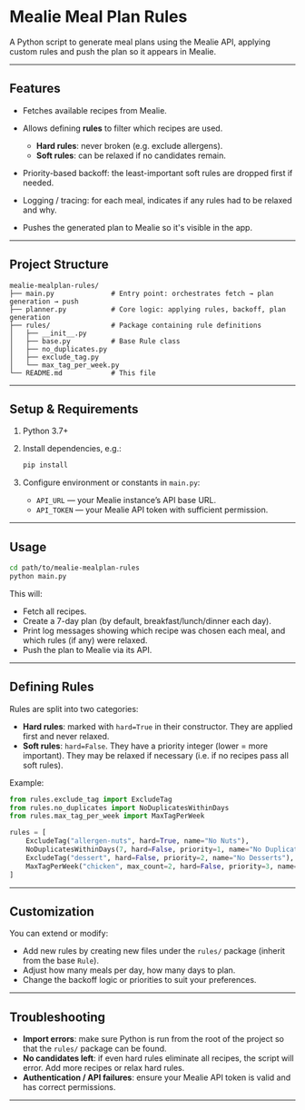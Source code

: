 # Mealie Meal Plan Rules

A Python script to generate meal plans using the Mealie API, applying custom rules and push the plan so it appears in Mealie.

---

## Features

* Fetches available recipes from Mealie.
* Allows defining **rules** to filter which recipes are used.

  * **Hard rules**: never broken (e.g. exclude allergens).
  * **Soft rules**: can be relaxed if no candidates remain.
* Priority-based backoff: the least-important soft rules are dropped first if needed.
* Logging / tracing: for each meal, indicates if any rules had to be relaxed and why.
* Pushes the generated plan to Mealie so it's visible in the app.

---

## Project Structure

```
mealie-mealplan-rules/
├── main.py              # Entry point: orchestrates fetch → plan generation → push
├── planner.py           # Core logic: applying rules, backoff, plan generation
├── rules/               # Package containing rule definitions
│   ├── __init__.py
│   ├── base.py          # Base Rule class
│   ├── no_duplicates.py  
│   ├── exclude_tag.py
│   └── max_tag_per_week.py
└── README.md            # This file
```

---

## Setup & Requirements

1. Python 3.7+

2. Install dependencies, e.g.:

   ```bash
   pip install
   ```

3. Configure environment or constants in `main.py`:

   * `API_URL` — your Mealie instance’s API base URL.
   * `API_TOKEN` — your Mealie API token with sufficient permission.

---

## Usage

```bash
cd path/to/mealie-mealplan-rules
python main.py
```

This will:

* Fetch all recipes.
* Create a 7-day plan (by default, breakfast/lunch/dinner each day).
* Print log messages showing which recipe was chosen each meal, and which rules (if any) were relaxed.
* Push the plan to Mealie via its API.

---

## Defining Rules

Rules are split into two categories:

* **Hard rules**: marked with `hard=True` in their constructor. They are applied first and never relaxed.
* **Soft rules**: `hard=False`. They have a priority integer (lower = more important). They may be relaxed if necessary (i.e. if no recipes pass all soft rules).

Example:

```python
from rules.exclude_tag import ExcludeTag
from rules.no_duplicates import NoDuplicatesWithinDays
from rules.max_tag_per_week import MaxTagPerWeek

rules = [
    ExcludeTag("allergen-nuts", hard=True, name="No Nuts"),
    NoDuplicatesWithinDays(7, hard=False, priority=1, name="No Duplicates (7d)"),
    ExcludeTag("dessert", hard=False, priority=2, name="No Desserts"),
    MaxTagPerWeek("chicken", max_count=2, hard=False, priority=3, name="Max 2 Chicken/Week"),
]
```

---

## Customization

You can extend or modify:

* Add new rules by creating new files under the `rules/` package (inherit from the base `Rule`).
* Adjust how many meals per day, how many days to plan.
* Change the backoff logic or priorities to suit your preferences.

---

## Troubleshooting

* **Import errors**: make sure Python is run from the root of the project so that the `rules/` package can be found.
* **No candidates left**: if even hard rules eliminate all recipes, the script will error. Add more recipes or relax hard rules.
* **Authentication / API failures**: ensure your Mealie API token is valid and has correct permissions.

---
